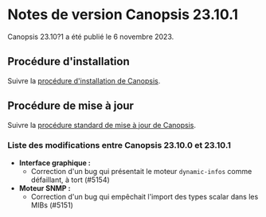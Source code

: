 # Notes de version Canopsis 23.10.1

Canopsis 23.10?1 a été publié le 6 novembre 2023.

## Procédure d'installation

Suivre la [procédure d'installation de Canopsis](../guide-administration/installation/index.md).

## Procédure de mise à jour

Suivre la [procédure standard de mise à jour de Canopsis](../guide-administration/mise-a-jour/index.md).

### Liste des modifications entre Canopsis 23.10.0 et 23.10.1

*  **Interface graphique :**
    * Correction d'un bug qui présentait le moteur `dynamic-infos` comme défaillant, à tort (#5154)
*  **Moteur SNMP :**
    * Correction d'un bug qui empêchait l'import des types scalar dans les MIBs (#5151)
